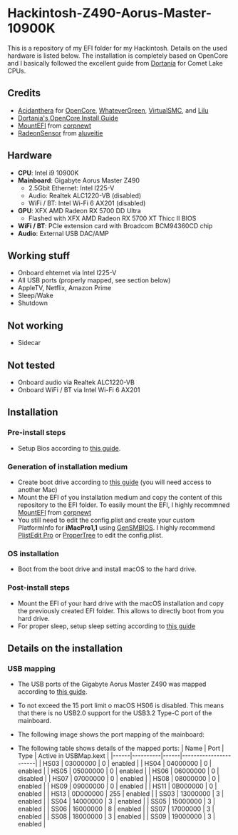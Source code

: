 # Hackintosh-Z490-Aorus-Master-10900K

This is a repository of my EFI folder for my Hackintosh. Details on the used hardware is listed below. The installation is completely based on OpenCore and I basically followed the excellent guide from [Dortania](https://dortania.github.io/OpenCore-Install-Guide/config.plist/comet-lake.html) for Comet Lake CPUs. 

## Credits

- [Acidanthera](https://github.com/acidanthera) for [OpenCore](https://github.com/acidanthera/OpenCorePkg), [WhateverGreen](https://github.com/acidanthera/WhateverGreen), [VirtualSMC](https://github.com/acidanthera/VirtualSMC), and [Lilu](https://github.com/acidanthera/Lilu)
- [Dortania's OpenCore Install Guide](https://dortania.github.io/OpenCore-Install-Guide/)
- [MountEFI](https://github.com/corpnewt/MountEFI) from [corpnewt](https://github.com/corpnewt)
- [RadeonSensor](https://github.com/aluveitie/RadeonSensor) from [aluveitie](https://github.com/aluveitie)

## Hardware

- **CPU**: Intel i9 10900K
- **Mainboard**: Gigabyte Aorus Master Z490
  - 2.5Gbit Ethernet: Intel I225-V
  - Audio: Realtek ALC1220-VB (disabled)
  - WiFi / BT: Intel Wi-Fi 6 AX201 (disabled)
- **GPU**: XFX AMD Radeon RX 5700 DD Ultra
  - Flashed with XFX AMD Radeon RX 5700 XT Thicc II BIOS
- **WiFi / BT**: PCIe extension card with Broadcom BCM94360CD chip
- **Audio**: External USB DAC/AMP

## Working stuff

- Onboard ehternet via Intel I225-V
- All USB ports (properly mapped, see section below)
- AppleTV, Netflix, Amazon Prime
- Sleep/Wake
- Shutdown

## Not working

- Sidecar

## Not tested
- Onboard audio via Realtek ALC1220-VB
- Onboard WiFi / BT via Intel Wi-Fi 6 AX201

## Installation

### Pre-install steps
- Setup Bios according to [this guide](https://dortania.github.io/OpenCore-Install-Guide/config.plist/comet-lake.html#intel-bios-settings).

### Generation of installation medium
- Create boot drive according to [this guide](https://dortania.github.io/OpenCore-Install-Guide/installer-guide/mac-install.html#downloading-macos-modern-os) (you will need access to another Mac)
- Mount the EFI of you installation medium and copy the content of this repository to the EFI folder. To easily mount the EFI, I highly recommned [MountEFI](https://github.com/corpnewt/MountEFI) from [corpnewt](https://github.com/corpnewt)
- You still need to edit the config.plist and create your custom PlatformInfo for **iMacPro1,1** using [GenSMBIOS](https://github.com/corpnewt/GenSMBIOS). I highly recommend [PlistEdit Pro](https://www.fatcatsoftware.com/plisteditpro/) or [ProperTree](https://github.com/corpnewt/ProperTree) to edit the config.plist.

### OS installation

-  Boot from the boot drive and install macOS to the hard drive.

### Post-install steps

- Mount the EFI of your hard drive with the macOS installation and copy the previously created EFI folder. This allows to directly boot from you hard drive.
- For proper sleep, setup sleep setting according to [this guide](https://dortania.github.io/OpenCore-Post-Install/universal/sleep.html#fixing-sleep)

## Details on the installation

### USB mapping

- The USB ports of the Gigabyte Aorus Master Z490 was mapped according to [this guide](https://dortania.github.io/OpenCore-Post-Install/usb/#macos-and-the-15-port-limit).
- To not exceed the 15 port limit o macOS HS06 is disabled. This means that there is no USB2.0 support for the USB3.2 Type-C port of the mainboard.
- The following image shows the port mapping of the mainboard:

- The following table shows details of the mapped ports:
| Name | Port     | Type | Active in USBMap.kext |
|------|----------|------|-----------------------|
| HS03 | 03000000 | 0    | enabled               |
| HS04 | 04000000 | 0    | enabled               |
| HS05 | 05000000 | 0    | enabled               |
| HS06 | 06000000 | 0    | disabled              |
| HS07 | 07000000 | 0    | enabled               |
| HS08 | 08000000 | 0    | enabled               |
| HS09 | 09000000 | 0    | enabled               |
| HS11 | 0B000000 | 0    | enabled               |
| HS13 | 0D000000 | 255  | enabled               |
| SS03 | 13000000 | 3    | enabled               |
| SS04 | 14000000 | 3    | enabled               |
| SS05 | 15000000 | 3    | enabled               |
| SS06 | 16000000 | 8    | enabled               |
| SS07 | 17000000 | 3    | enabled               |
| SS08 | 18000000 | 3    | enabled               |
| SS09 | 19000000 | 3    | enabled               |
